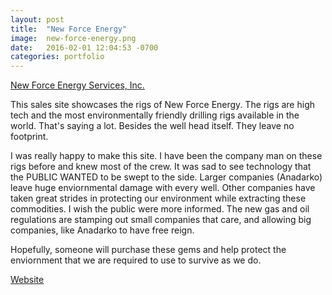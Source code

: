 ```yaml
---
layout: post
title:  "New Force Energy"
image:	new-force-energy.png
date:   2016-02-01 12:04:53 -0700
categories: portfolio
---
```


<p><a href="http://www.newforceenergy.com"> New Force Energy Services, Inc.</a></p> 
<p>This sales site showcases the rigs of New Force Energy. The rigs are high tech and the most environmentally friendly drilling rigs available in the world. That's saying a lot. Besides the well head itself. They leave no footprint.</p><!--more-->
<p>I was really happy to make this site. I have been the company man on these rigs before and knew most of the crew. It was sad to see technology that the PUBLIC WANTED to be swept to the side. Larger companies (Anadarko) leave huge enviornmental damage with every well. Other companies have taken great strides in protecting our environment while extracting these commodities. I wish the public were more informed. The new gas and oil regulations are stamping out small companies that care, and allowing big companies, like Anadarko to have free reign.</p>
<p>Hopefully, someone will purchase these gems and help protect the enviornment that we are required to use to survive as we do.</p>

<p><a href="http://www.newforceenergy.com"> Website</a></p> 